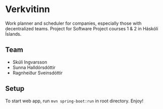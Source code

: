 # Verkvitinn
Work planner and scheduler for companies, especially those with decentralized teams. Project for Software Project courses 1 & 2 in Háskóli Íslands.

## Team
- Skúli Ingvarsson
- Sunna Halldórsdóttir
- Ragnheiður Sveinsdóttir

## Setup
To start web app, run ```mvn spring-boot:run``` in root directory. Enjoy!
